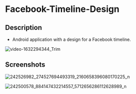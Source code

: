 # Facebook-Timeline-Design

## Description
- Android application with a design for a Facebook timeline.

![video-1632294344_Trim](https://user-images.githubusercontent.com/62884380/134299864-381341dc-df59-416c-b6b5-dbdda0954f05.gif)

## Screenshots

![242526982_274527694493319_2160658396080170225_n](https://user-images.githubusercontent.com/62884380/134410568-75ccbcd9-20ad-437c-9443-0bb65c806f56.jpg)

![242500578_884147432214557_5712656286112628989_n](https://user-images.githubusercontent.com/62884380/134410636-12e17a34-461a-4bad-8b1d-8cabe55e41c4.jpg)


